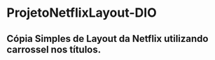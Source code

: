 # ProjetoNetflixLayout-DIO
## Cópia Simples de Layout da Netflix utilizando carrossel nos títulos. 
